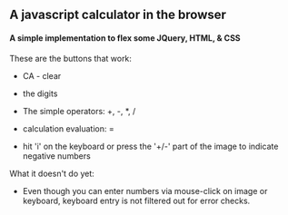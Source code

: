 ## A javascript calculator in the browser

#### A simple implementation to flex some JQuery, HTML, & CSS


These are the buttons that work:

- CA - clear

- the digits

- The simple operators: +, -, *, /

- calculation evaluation: =

- hit 'i' on the keyboard or press the '+/-' part of the image to indicate negative numbers


What it doesn't do yet:

- Even though you can enter numbers via mouse-click on image or keyboard, keyboard entry is not filtered out for error checks. 
